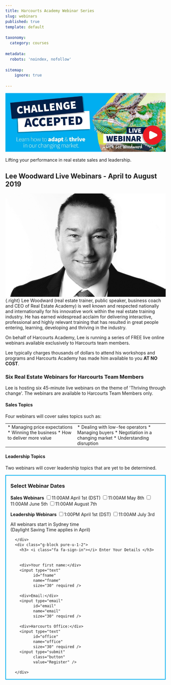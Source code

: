 ```yaml
---
title: Harcourts Academy Webinar Series
slug: webinars
published: true
template: default

taxonomy:
  category: courses

metadata:
  robots: 'noindex, nofollow'

sitemap:
    ignore: true

---
```


![Challenge Accepted](challenge-accepted.jpg)

<p class="lead">Lifting your performance in real estate sales and leadership.</p>

## Lee Woodward Live Webinars - April to August 2019

![Lee Woodward](lee-profile.jpg?cropResize=300,300){.right}
Lee Woodward (real estate trainer, public speaker, business coach and CEO of Real Estate Academy) is well known and respected nationally and internationally for his innovative work within the real estate training industry. He has earned widespread acclaim for delivering interactive, professional and highly relevant training that has resulted in great people entering, learning, developing and thriving in the industry.

On behalf of Harcourts Academy, Lee is running a series of FREE live online webinars available exclusively to Harcourts team members.

Lee typically charges thousands of dollars to attend his workshops and programs and Harcourts Academy has made him available to you **AT NO COST**.

### Six Real Estate Webinars for Harcourts Team Members

Lee is hosting six 45-minute live webinars on the theme of 'Thriving through change'. The webinars are available to Harcourts Team Members only.

#### <i class="fa fa-clipboard"></i> Sales Topics

<div>Four webinars will cover sales topics such as:</div>

<table class="pure-table" style="border:0">
<tr>
<td valign="top" style="border:0; vertical-align: top;" markdown="1">
* Managing price expectations
* Winning the business
* How to deliver more value
</td>
<td valign="top" style="border:0; vertical-align: top;" markdown="1">
* Dealing with low-fee operators
* Managing buyers
* Negotiation in a changing market
* Understanding disruption
</td>
</tr>
</table>

#### <i class="fa fa-clipboard"></i> Leadership Topics

Two webinars will cover leadership topics that are yet to be determined.

<form action="https://hacademy.typeform.com/to/IyqV1D" id="registration" method="get">
<div class="sales-webinars" style="border: 2px solid #00adef; padding:0 1em;">
  <div class="member g-grid pure-g-r">
      <div class="g-block size-1-2 pure-u-1-2" markdown="1">

### <i class="fa fa-calendar"></i> Select Webinar Dates

**Sales Webinars**
<label for="webinar1">
  <input type="checkbox" id="webinar1" name="webinar1" value="1" required>11:00AM April 1st (DST)</input>
</label>
<label for="webinar3">
  <input type="checkbox" id="webinar3" name="webinar3" value="1" required>11:00AM May 8th</input>
</label>
<label for="webinar4">
  <input type="checkbox" id="webinar4" name="webinar4" value="1" required>11:00AM June 5th</input>
</label>
<label for="webinar6">
  <input type="checkbox" id="webinar6" name="webinar6" value="1" required>11:00AM August 7th</input>
</label>

**Leadership Webinars**
<label for="webinar2">
  <input type="checkbox" id="webinar2" name="webinar2" value="1" required>1:00PM April 1st (DST)</input>
</label>
<label for="webinar5">
  <input type="checkbox" id="webinar5" name="webinar5" value="1" required>11:00AM July 3rd</input>
</label>

<i class="fa fa-globe"></i> All webinars start in Sydney time<br/>(Daylight Saving Time applies in April)

      </div>
      <div class="g-block pure-u-1-2">
        <h3> <i class="fa fa-sign-in"></i> Enter Your Details </h3>

        
        <div>Your first name:</div>
        <input type="text"
              id="fname"
              name="fname"
              size="30" required />

        <div>Email:</div>
        <input type="email"
              id="email"
              name="email"
              size="30" required />

        <div>Harcourts Office:</div>
        <input type="text"
              id="office"
              name="office"
              size="30" required />
        <input type="submit"
              class="button"
              value="Register" />
        
      </div>
  </div>
</div>
</form>

<script>
  /* Ensure one or more webinars are selected. */
  $(function(){
      var requiredCheckboxes = $(':checkbox[required]');
      requiredCheckboxes.change(function(){
          if(requiredCheckboxes.is(':checked')) {
              requiredCheckboxes.removeAttr('required');
          } else {
              requiredCheckboxes.attr('required', 'required');
          }
      });
  });
</script>
